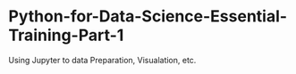 # Python-for-Data-Science-Essential-Training-Part-1         
Using Jupyter to data Preparation, Visualation, etc.

